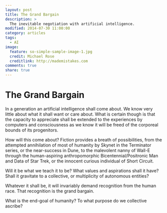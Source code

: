 ```yaml
---
layout: post
title: The Grand Bargain
description: >
  The inevitable negotiation with artificial intelligence.
modified: 2014-07-30 11:00:00
category: articles
tags:
  - AI
image:
  feature: so-simple-sample-image-1.jpg
  credit: Michael Rose
  creditlink: http://mademistakes.com
comments: true
share: true
---
```


# The Grand Bargain

In a generation an artificial intelligence shall come about. We know very
little about what it shall want or care about. What is certain though is that
the capacity to appreciate shall be extended to the experiences by computers
and consciousness as we know it will be freed of the corporeal bounds of
its progenitors.

How will this come about? Fiction provides a breath of possibilities, from the
attempted annihilation of most of humanity by Skynet in the Terminator series,
or the near-success in Dune, to the malevolent nanny of Wall-E through the
human-aspiring anthropomorphic Bicentennial/Positronic Man and Data of
Star Trek, or the innocent curious individual of Short Circuit.

Will it be what we teach it to be? What values and aspirations shall it have?
Shall it gravitate to a collective, or multiplicity of autonomous entities?

Whatever it shall be, it will invariably demand recognition from the human
race. That recognition is the grand bargain.

What is the end-goal of humanity? To what purpose do we collective ascribe?
